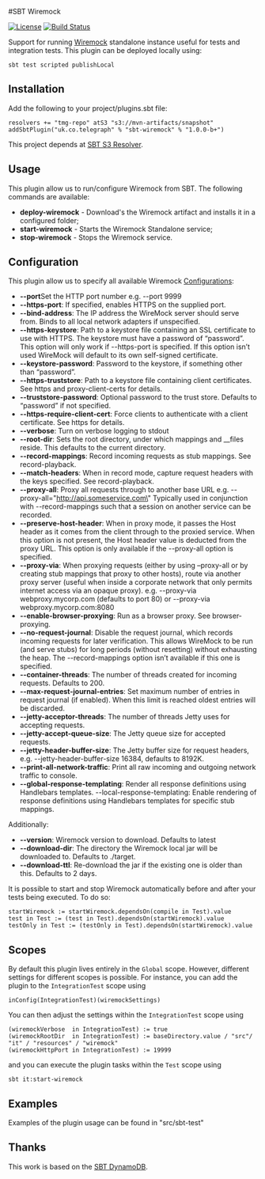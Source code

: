 
#SBT Wiremock


[![License](https://img.shields.io/badge/License-Apache%202.0-blue.svg)](https://opensource.org/licenses/Apache-2.0) [![Build Status](https://jenkins-prod.api-platforms.telegraph.co.uk/job/Pipeline/job/sbt-wiremock/badge/icon)](https://jenkins-prod.api-platforms.telegraph.co.uk/job/Pipeline/job/sbt-wiremock/)

Support for running [Wiremock](http://wiremock.org/) standalone instance useful for tests and integration tests. 
This plugin can be deployed locally using:
```
sbt test scripted publishLocal
```

Installation
------------

Add the following to your project/plugins.sbt file:
```
resolvers += "tmg-repo" atS3 "s3://mvn-artifacts/snapshot"
addSbtPlugin("uk.co.telegraph" % "sbt-wiremock" % "1.0.0-b+")
```

This project depends at [SBT S3 Resolver](https://github.com/frugalmechanic/fm-sbt-s3-resolver). 


Usage
------
This plugin allow us to run/configure Wiremock from SBT. The following commands are available:
 * **deploy-wiremock** - Download's the Wiremock artifact and installs it in a configured folder;
 * **start-wiremock** - Starts the Wiremock Standalone service;
 * **stop-wiremock** - Stops the Wiremock service.
 
Configuration
-------------
This plugin allow us to specify all available Wiremock [Configurations](http://wiremock.org/docs/running-standalone/):
 * **--port**Set the HTTP port number e.g. --port 9999
 * **--https-port**: If specified, enables HTTPS on the supplied port.
 * **--bind-address**: The IP address the WireMock server should serve from. Binds to all local network adapters if unspecified.
 * **--https-keystore**: Path to a keystore file containing an SSL certificate to use with HTTPS. The keystore must have a password of “password”. This option will only work if --https-port is specified. If this option isn’t used WireMock will default to its own self-signed certificate.
 * **--keystore-password**: Password to the keystore, if something other than “password”.
 * **--https-truststore**: Path to a keystore file containing client certificates. See https and proxy-client-certs for details.
 * **--truststore-password**: Optional password to the trust store. Defaults to “password” if not specified.
 * **--https-require-client-cert**: Force clients to authenticate with a client certificate. See https for details.
 * **--verbose**: Turn on verbose logging to stdout
 * **--root-dir**: Sets the root directory, under which mappings and __files reside. This defaults to the current directory.
 * **--record-mappings**: Record incoming requests as stub mappings. See record-playback.
 * **--match-headers**: When in record mode, capture request headers with the keys specified. See record-playback.
 * **--proxy-all**: Proxy all requests through to another base URL e.g. --proxy-all=\"http://api.someservice.com\" Typically used in conjunction with --record-mappings such that a session on another service can be recorded.
 * **--preserve-host-header**: When in proxy mode, it passes the Host header as it comes from the client through to the proxied service. When this option is not present, the Host header value is deducted from the proxy URL. This option is only available if the --proxy-all option is specified.
 * **--proxy-via**: When proxying requests (either by using –proxy-all or by creating stub mappings that proxy to other hosts), route via another proxy server (useful when inside a corporate network that only permits internet access via an opaque proxy). e.g. --proxy-via webproxy.mycorp.com (defaults to port 80) or --proxy-via webproxy.mycorp.com:8080
 * **--enable-browser-proxying**: Run as a browser proxy. See browser-proxying.
 * **--no-request-journal**: Disable the request journal, which records incoming requests for later verification. This allows WireMock to be run (and serve stubs) for long periods (without resetting) without exhausting the heap. The --record-mappings option isn’t available if this one is specified.
 * **--container-threads**: The number of threads created for incoming requests. Defaults to 200.
 * **--max-request-journal-entries**: Set maximum number of entries in request journal (if enabled). When this limit is reached oldest entries will be discarded.
 * **--jetty-acceptor-threads**: The number of threads Jetty uses for accepting requests.
 * **--jetty-accept-queue-size**: The Jetty queue size for accepted requests.
 * **--jetty-header-buffer-size**: The Jetty buffer size for request headers, e.g. --jetty-header-buffer-size 16384, defaults to 8192K.
 * **--print-all-network-traffic**: Print all raw incoming and outgoing network traffic to console.
 * **--global-response-templating**: Render all response definitions using Handlebars templates. --local-response-templating: Enable rendering of response definitions using Handlebars templates for specific stub mappings.
 
 Additionally:
 * **--version**: Wiremock version to download. Defaults to latest
 * **--download-dir**: The directory the Wiremock local jar will be downloaded to. Defaults to ./target.
 * **--download-ttl**: Re-download the jar if the existing one is older than this. Defaults to 2 days.
 
It is possible to start and stop Wiremock automatically before and after your tests being executed. 
To do so:
 
 ```
 startWiremock := startWiremock.dependsOn(compile in Test).value
 test in Test := (test in Test).dependsOn(startWiremock).value
 testOnly in Test := (testOnly in Test).dependsOn(startWiremock).value
 ```

Scopes
------

By default this plugin lives entirely in the `Global` scope. However, different settings for different scopes is possible. 
For instance, you can add the plugin to the `IntegrationTest` scope using

```
inConfig(IntegrationTest)(wiremockSettings)
```

You can then adjust the settings within the `IntegrationTest` scope using

```
(wiremockVerbose  in IntegrationTest) := true
(wiremockRootDir  in IntegrationTest) := baseDirectory.value / "src"/ "it" / "resources" / "wiremock"
(wiremockHttpPort in IntegrationTest) := 19999
```

and you can execute the plugin tasks within the `Test` scope using

```
sbt it:start-wiremock
```

Examples
--------
Examples of the plugin usage can be found in "src/sbt-test"

Thanks
-----

This work is based on the [SBT DynamoDB](https://github.com/localytics/sbt-dynamodb).
